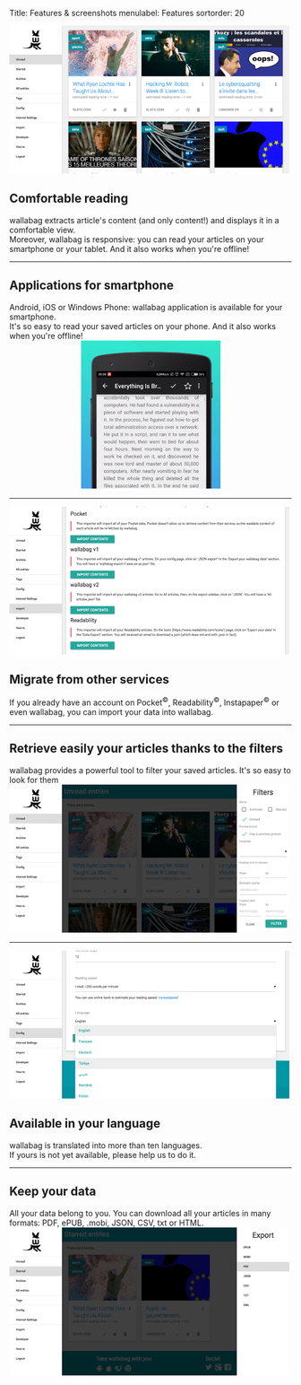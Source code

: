 Title: Features & screenshots
menulabel: Features
sortorder: 20
<div class="row">
  <div class="col-lg-6">
    <img src="/images/features/homepage.png" alt="Homepage" />
  </div>
  <div class="col-lg-6">
    <h2>Comfortable reading</h2>
    wallabag extracts article's content (and only content!) and displays it in a comfortable view.<br />
    Moreover, wallabag is responsive: you can read your articles on your smartphone or your tablet.
    And it also works when you're offline!
  </div>
</div>
<hr />
<div class="row">
  <div class="col-lg-6">
    <h2>Applications for smartphone</h2>
    Android, iOS or Windows Phone: wallabag application is available for your smartphone. <br />
    It's so easy to read your saved articles on your phone. And it also works when you're offline!
  </div>
  <div class="col-lg-6" style="text-align:center">
    <img src="/images/features/mobile.png" alt="Applications" />
  </div>
</div>
<hr />
<div class="row">
  <div class="col-lg-6">
    <img src="/images/features/imports.png" alt="Imports" />
  </div>
  <div class="col-lg-6">
    <h2>Migrate from other services</h2>
    If you already have an account on Pocket<sup>©</sup>, Readability<sup>©</sup>, Instapaper<sup>©</sup> or even wallabag, you can import your data into wallabag. 
  </div>
</div>
<hr />
<div class="row">
  <div class="col-lg-6">
    <h2>Retrieve easily your articles thanks to the filters</h2>
    wallabag provides a powerful tool to filter your saved articles. It's so easy to look for them  
  </div>
  <div class="col-lg-6">
    <img src="/images/features/filters.png" alt="Filters" />
  </div>
</div>
<hr />
<div class="row">
  <div class="col-lg-6">
    <img src="/images/features/translations.png" alt="Translations" />
  </div>
  <div class="col-lg-6">
    <h2>Available in your language</h2>
    wallabag is translated into more than ten languages.<br />
    If yours is not yet available, please help us to do it. 
  </div>
</div>
<hr />
<div class="row">
  <div class="col-lg-6">
    <h2>Keep your data</h2>
    All your data belong to you. You can download all your articles in many formats: PDF, ePUB, .mobi, JSON, CSV, txt or HTML. 
  </div>
  <div class="col-lg-6">
    <img src="/images/features/exports.png" alt="Exports" />
  </div>
</div>
